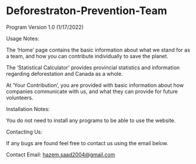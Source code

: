 # Deforestraton-Prevention-Team

Program Version 1.0 (1/17/2022)


Usage Notes:





The ‘Home’ page contains the basic information about what we stand for as a team, and how you can contribute individually to save the planet.





The ‘Statistical Calculator’ provides provincial statistics and information regarding deforestation and Canada as a whole.





At ‘Your Contribution’, you are provided with basic information about how companies communicate with us, and what they can provide for future volunteers.

Installation Notes:

You do not need to install any programs to be able to use the website.

Contacting Us:

If any bugs are found feel free to contact us using the email below.

Contact Email: hazem.saad2004@gmail.com
